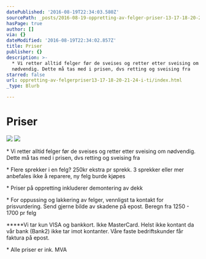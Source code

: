 ```yaml
---
datePublished: '2016-08-19T22:34:03.580Z'
sourcePath: _posts/2016-08-19-oppretting-av-felger-priser-13-17-18-20-21-24.md
hasPage: true
author: []
via: {}
dateModified: '2016-08-19T22:34:02.857Z'
title: Priser
publisher: {}
description: >-
  * Vi retter alltid felger før de sveises og retter etter sveising om
  nødvendig. Dette må tas med i prisen, dvs retting og sveising fra
starred: false
url: oppretting-av-felgerpriser13-17-18-20-21-24-i-ti/index.html
_type: Blurb

---
```

# Priser
![](https://the-grid-user-content.s3-us-west-2.amazonaws.com/b13bc130-b71c-4e9b-9958-cbce726dd756.jpg)
![](https://the-grid-user-content.s3-us-west-2.amazonaws.com/f89b5bf2-6839-4259-8e58-0c098c1d600c.png)

\* Vi retter alltid felger før de sveises og retter etter sveising om nødvendig. Dette må tas med i prisen, dvs retting og sveising fra

\* Flere sprekker i en felg? 250kr ekstra pr sprekk. 3 sprekker eller mer anbefales ikke å reparere, ny felg burde kjøpes

\* Priser på oppretting inkluderer demontering av dekk

\* For oppussing og lakkering av felger, vennligst ta kontakt for prisvurdering. Send gjerne bilde av skadene på epost. Beregn fra 1250 - 1700 pr felg

\*****Vi tar kun VISA og bankkort. Ikke MasterCard. Helst ikke kontant da vår bank (Bank2) ikke tar imot kontanter. Våre faste bedriftskunder får faktura på epost.

\* Alle priser er ink. MVA